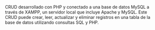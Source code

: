CRUD desarrollado con PHP y conectado a una base de datos MySQL a través de XAMPP, un servidor local que incluye Apache y MySQL. Este CRUD puede crear, leer, actualizar y eliminar registros en una tabla de la base de datos utilizando consultas SQL y PHP.
